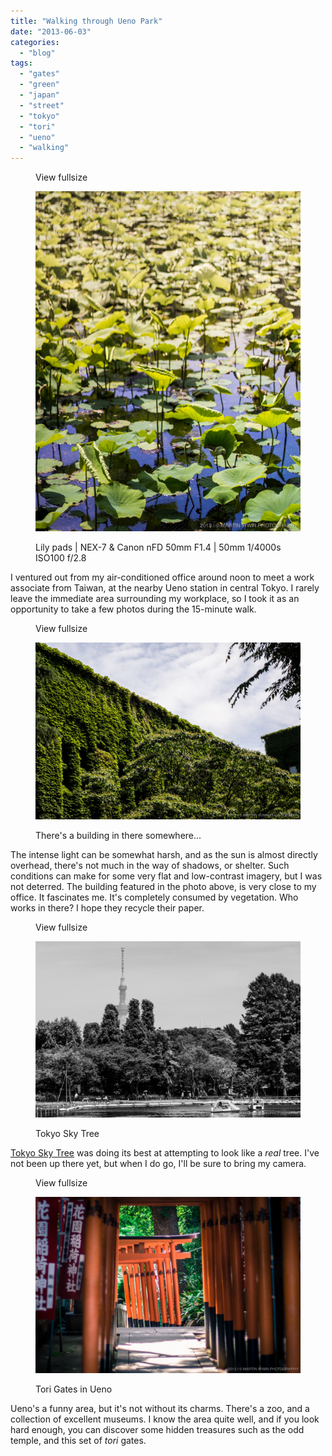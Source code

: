 ```yaml
---
title: "Walking through Ueno Park"
date: "2013-06-03"
categories: 
  - "blog"
tags: 
  - "gates"
  - "green"
  - "japan"
  - "street"
  - "tokyo"
  - "tori"
  - "ueno"
  - "walking"
---
```


<figure>

View fullsize

![Lily pads | NEX-7 &amp; Canon nFD 50mm F1.4 | 50mm 1/4000s ISO100 f/2.8](/assets/images/05c00-20130603-dsc05448.jpg)

<figcaption>



Lily pads | NEX-7 & Canon nFD 50mm F1.4 | 50mm 1/4000s ISO100 f/2.8





</figcaption>



</figure>

I ventured out from my air-conditioned office around noon to meet a work associate from Taiwan, at the nearby Ueno station in central Tokyo. I rarely leave the immediate area surrounding my workplace, so I took it as an opportunity to take a few photos during the 15-minute walk.

<figure>

View fullsize

![​There's a building in there somewhere...](/assets/images/76525-20130603-dsc05444.jpg)

<figcaption>



​There's a building in there somewhere...





</figcaption>



</figure>

The intense light can be somewhat harsh, and as the sun is almost directly overhead, there's not much in the way of shadows, or shelter. Such conditions can make for some very flat and low-contrast imagery, but I was not deterred.​ The building featured in the photo above, is very close to my office. It fascinates me. It's completely consumed by vegetation. Who works in there? I hope they recycle their paper.

<figure>

View fullsize

![​Tokyo Sky Tree](/assets/images/9af22-20130603-dsc05446.jpg)

<figcaption>



​Tokyo Sky Tree





</figcaption>



</figure>

[Tokyo Sky Tree](http://www.tokyo-skytree.jp/en/) was doing its best at attempting to look like a _real_ tree. I've not been up there yet, but when I do go, I'll be sure to bring my camera. 

<figure>

View fullsize

![​Tori Gates in Ueno](/assets/images/d2745-20130603-dsc05449.jpg)

<figcaption>



​Tori Gates in Ueno





</figcaption>



</figure>

Ueno's a funny area, but it's not without its charms. There's a zoo, and a collection of excellent museums. I know the area quite well, and if you look hard enough, you can discover some hidden treasures such as the odd temple, and this set of _tori_ gates.
